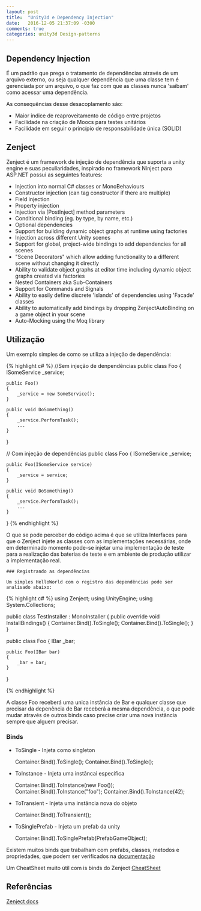```yaml
---
layout: post
title:  "Unity3d e Dependency Injection"
date:	2016-12-05 21:37:09 -0300
comments: true
categories: unity3d Design-patterns
---
```


## Dependency Injection

É um padrão que prega o tratamento de dependências através de um arquivo externo, ou seja qualquer dependência que uma classe tem é gerenciada por um arquivo, o que faz com que as classes nunca 'saibam' como acessar uma dependência.

As consequências desse desacoplamento são:

- Maior indice de reaproveitamento de código entre projetos
- Facilidade na criação de Moocs para testes unitários
- Facilidade em seguir o princípio de responsabilidade única (SOLID)

## Zenject

Zenject é um framework de injeção de dependência que suporta a unity engine e suas peculiaridades, inspirado no framework Ninject para ASP.NET possui as seguintes features:

- Injection into normal C# classes or MonoBehaviours
- Constructor injection (can tag constructor if there are multiple)
- Field injection
- Property injection
- Injection via [PostInject] method parameters
- Conditional binding (eg. by type, by name, etc.)
- Optional dependencies
- Support for building dynamic object graphs at runtime using factories
- Injection across different Unity scenes
- Support for global, project-wide bindings to add dependencies for all scenes
- "Scene Decorators" which allow adding functionality to a different scene without changing it directly
- Ability to validate object graphs at editor time including dynamic object graphs created via factories
- Nested Containers aka Sub-Containers
- Support for Commands and Signals
- Ability to easily define discrete 'islands' of dependencies using 'Facade' classes
- Ability to automatically add bindings by dropping ZenjectAutoBinding on a game object in your scene
- Auto-Mocking using the Moq library


## Utilização

Um exemplo simples de como se utiliza a injeção de dependência:


 {% highlight c# %}
//Sem injeção de denpendências
public class Foo
{
    ISomeService _service;

    public Foo()
    {
        _service = new SomeService();
    }

    public void DoSomething()
    {
        _service.PerformTask();
        ...
    }
}




// Com injeção de dependências
public class Foo
{
    ISomeService _service;

    public Foo(ISomeService service)
    {
        _service = service;
    }

    public void DoSomething()
    {
        _service.PerformTask();
        ...
    }
}
{% endhighlight %}

O que se pode perceber do código acima é que se utiliza Interfaces para que o Zenject injete as classes com as implementações necessárias, onde em determinado momento pode-se injetar uma implementação de teste para a realização das baterias de teste e em ambiente de produção utilizar a implementação real.


	### Registrando as dependências

	Um simples HelloWorld com o registro das dependências pode ser analisado abaixo:

{% highlight c# %}
using Zenject;
using UnityEngine;
using System.Collections;

public class TestInstaller : MonoInstaller
{
    public override void InstallBindings()
    {
        Container.Bind<Foo>().ToSingle();
	Container.Bind<IBar>().ToSingle<Bar>();
    }
}

public class Foo
{
    IBar _bar;

    public Foo(IBar bar)
    {
        _bar = bar;
    }
}

{% endhighlight %}

A classe Foo receberá uma unica instância de Bar e qualquer classe que precisar da depenência de Bar receberá a mesma dependência, o que pode mudar através de outros binds caso precise criar uma nova instância sempre que alguem precisar.


### Binds



 - ToSingle - Injeta como singleton

 	Container.Bind<IFoo>().ToSingle<Foo>();
	Container.Bind<IBar>().ToSingle<Foo>();


 - ToInstance - Injeta uma instâncai específica

 	Container.Bind<Foo>().ToInstance(new Foo());
	Container.Bind<string>().ToInstance("foo");
	Container.Bind<int>().ToInstance(42);

 - ToTransient - Injeta uma instância nova do objeto

	Container.Bind<IFoo>().ToTransient<Foo>();

 - ToSinglePrefab - Injeta um prefab da unity

 	Container.Bind<FooMonoBehaviour>().ToSinglePrefab(PrefabGameObject);


 Existem muitos binds que trabalham com prefabs, classes, metodos e propriedades, que podem ser verificados na [documentação](https://github.com/modesttree/Zenject/tree/f0dd30ad451dcbc3eb17e636455a6c89b14ad537#list-bindings)


 Um CheatSheet muito útil com is binds do Zenject
 [CheatSheet](https://github.com/modesttree/Zenject/tree/f0dd30ad451dcbc3eb17e636455a6c89b14ad537#installers-cheat-sheet)


## Referências

[Zenject docs](https://github.com/modesttree/Zenject)
